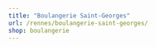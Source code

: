 ```yaml
---
title: "Boulangerie Saint-Georges"
url: /rennes/boulangerie-saint-georges/
shop: boulangerie
---
```

